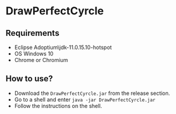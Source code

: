 # DrawPerfectCyrcle
## Requirements

 - Eclipse Adoptium\jdk-11.0.15.10-hotspot
 - OS Windows 10
 - Chrome or Chromium
## How to use?
 - Download the `DrawPerfectCyrcle.jar` from the release section.
 - Go to a shell and enter `java -jar DrawPerfectCyrcle.jar`
 - Follow the instructions on the shell.
